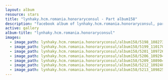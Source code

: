 ```yaml
---
layout: album
resource: stars
title: "lynhaky.hcm.romania.honoraryconsul - Part album158"
description: "facebook album of lynhaky.hcm.romania.honoraryconsul, part album158."
active: gallery
album-title: "lynhaky.hcm.romania.honoraryconsul"
images:
  - image_path: lynhaky.hcm.romania.honoraryconsul/album158/5198_108273736_3319202924781220_3106354740721250256_n.jpg
  - image_path: lynhaky.hcm.romania.honoraryconsul/album158/5199_110170727_3319202774781235_6581074457389561484_n.jpg
  - image_path: lynhaky.hcm.romania.honoraryconsul/album158/5201_109726377_3319202671447912_6873251092849855741_n.jpg
  - image_path: lynhaky.hcm.romania.honoraryconsul/album158/5206_109294287_3319202338114612_6449068958879332819_n.jpg
  - image_path: lynhaky.hcm.romania.honoraryconsul/album158/5209_108904007_3319202164781296_8672842601152847724_n.jpg
  - image_path: lynhaky.hcm.romania.honoraryconsul/album158/5212_109248384_3316674145034098_7885922768123160169_n.jpg
  - image_path: lynhaky.hcm.romania.honoraryconsul/album158/5213_109825731_3316674135034099_3722880204616211641_n.jpg
---
```


